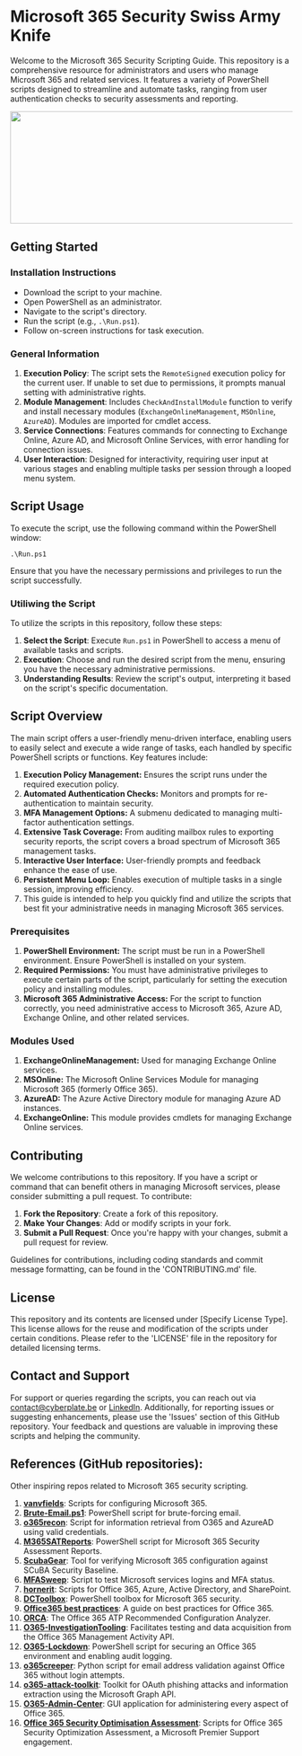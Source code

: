 # Microsoft 365 Security Swiss Army Knife 
Welcome to the Microsoft 365 Security Scripting Guide. This repository is a comprehensive resource for administrators and users who manage Microsoft 365 and related services. It features a variety of PowerShell scripts designed to streamline and automate tasks, ranging from user authentication checks to security assessments and reporting.

<p align="center">
  <img width="600" height="200" src="https://github.com/Davidemg/Microsoft365-SecuritySwissArmyKnife/assets/46671313/df7d3ea8-f3b9-4fda-bae0-5aac1f5f00d8)">
</p>


## Getting Started

### Installation Instructions

   - Download the script to your machine.
   - Open PowerShell as an administrator.
   - Navigate to the script's directory.
   - Run the script (e.g., `.\Run.ps1`).
   - Follow on-screen instructions for task execution.

### General Information
1. **Execution Policy**: The script sets the `RemoteSigned` execution policy for the current user. If unable to set due to permissions, it prompts manual setting with administrative rights.
2. **Module Management**: Includes `CheckAndInstallModule` function to verify and install necessary modules (`ExchangeOnlineManagement`, `MSOnline`, `AzureAD`). Modules are imported for cmdlet access.
3. **Service Connections**: Features commands for connecting to Exchange Online, Azure AD, and Microsoft Online Services, with error handling for connection issues.
4. **User Interaction**: Designed for interactivity, requiring user input at various stages and enabling multiple tasks per session through a looped menu system.


## Script Usage
To execute the script, use the following command within the PowerShell window:
```
.\Run.ps1
``` 
Ensure that you have the necessary permissions and privileges to run the script successfully.

### Utiliwing the Script

To utilize the scripts in this repository, follow these steps:

1. **Select the Script**: Execute `Run.ps1` in PowerShell to access a menu of available tasks and scripts.
2. **Execution**: Choose and run the desired script from the menu, ensuring you have the necessary administrative permissions.
3. **Understanding Results**: Review the script's output, interpreting it based on the script's specific documentation. 


## Script Overview
The main script offers a user-friendly menu-driven interface, enabling users to easily select and execute a wide range of tasks, each handled by specific PowerShell scripts or functions. Key features include:

1. **Execution Policy Management:** Ensures the script runs under the required execution policy.
2. **Automated Authentication Checks:** Monitors and prompts for re-authentication to maintain security.
3. **MFA Management Options:** A submenu dedicated to managing multi-factor authentication settings.
4. **Extensive Task Coverage:** From auditing mailbox rules to exporting security reports, the script covers a broad spectrum of Microsoft 365 management tasks.
5. **Interactive User Interface:** User-friendly prompts and feedback enhance the ease of use.
6. **Persistent Menu Loop:** Enables execution of multiple tasks in a single session, improving efficiency.
7. This guide is intended to help you quickly find and utilize the scripts that best fit your administrative needs in managing Microsoft 365 services.

### Prerequisites
1. **PowerShell Environment:** The script must be run in a PowerShell environment. Ensure PowerShell is installed on your system.
2. **Required Permissions:** You must have administrative privileges to execute certain parts of the script, particularly for setting the execution policy and installing modules.
3. **Microsoft 365 Administrative Access:** For the script to function correctly, you need administrative access to Microsoft 365, Azure AD, Exchange Online, and other related services.

### Modules Used 
1. **ExchangeOnlineManagement:** Used for managing Exchange Online services.
2. **MSOnline:** The Microsoft Online Services Module for managing Microsoft 365 (formerly Office 365).
3. **AzureAD:** The Azure Active Directory module for managing Azure AD instances.
4. **ExchangeOnline:** This module provides cmdlets for managing Exchange Online services.

## Contributing
We welcome contributions to this repository. If you have a script or command that can benefit others in managing Microsoft services, please consider submitting a pull request. To contribute:
1. **Fork the Repository**: Create a fork of this repository.
2. **Make Your Changes**: Add or modify scripts in your fork.
3. **Submit a Pull Request**: Once you're happy with your changes, submit a pull request for review.

Guidelines for contributions, including coding standards and commit message formatting, can be found in the 'CONTRIBUTING.md' file.

## License
This repository and its contents are licensed under [Specify License Type]. This license allows for the reuse and modification of the scripts under certain conditions. Please refer to the 'LICENSE' file in the repository for detailed licensing terms.

## Contact and Support
For support or queries regarding the scripts, you can reach out via contact@cyberplate.be or [LinkedIn](https://linkedin.com/in/davide-m-guglielmi/). Additionally, for reporting issues or suggesting enhancements, please use the 'Issues' section of this GitHub repository. Your feedback and questions are valuable in improving these scripts and helping the community.

## References (GitHub repositories):
Other inspiring repos related to Microsoft 365 security scripting.
1. **[vanvfields](https://github.com/vanvfields)**: Scripts for configuring Microsoft 365.
2. **[Brute-Email.ps1](https://github.com/rvrsh3ll/Misc-Powershell-Scripts/blob/master/Brute-Email.ps1)**: PowerShell script for brute-forcing email.
3. **[o365recon](https://github.com/nyxgeek/o365recon)**: Script for information retrieval from O365 and AzureAD using valid credentials.
4. **[M365SATReports](https://github.com/mparlakyigit/M365SATReports)**: PowerShell script for Microsoft 365 Security Assessment Reports.
5. **[ScubaGear](https://github.com/cisagov/ScubaGear)**: Tool for verifying Microsoft 365 configuration against SCuBA Security Baseline.
6. **[MFASweep](https://github.com/dafthack/MFASweep)**: Script to test Microsoft services logins and MFA status.
7. **[hornerit](https://github.com/hornerit/powershell)**: Scripts for Office 365, Azure, Active Directory, and SharePoint.
8. **[DCToolbox](https://github.com/DanielChronlund/DCToolbox)**: PowerShell toolbox for Microsoft 365 security.
9. **[Office365 best practices](https://github.com/directorcia/Office365/blob/master/best-practices.txt)**: A guide on best practices for Office 365.
10. **[ORCA](https://github.com/cammurray/orca)**: The Office 365 ATP Recommended Configuration Analyzer.
11. **[O365-InvestigationTooling](https://github.com/OfficeDev/O365-InvestigationTooling)**: Facilitates testing and data acquisition from the Office 365 Management Activity API.
12. **[O365-Lockdown](https://github.com/LMGsec/O365-Lockdown)**: PowerShell script for securing an Office 365 environment and enabling audit logging.
13. **[o365creeper](https://github.com/LMGsec/o365creeper)**: Python script for email address validation against Office 365 without login attempts.
14. **[o365-attack-toolkit](https://github.com/mdsecactivebreach/o365-attack-toolkit)**: Toolkit for OAuth phishing attacks and information extraction using the Microsoft Graph API.
15. **[O365-Admin-Center](https://github.com/bwya77/O365-Admin-Center)**: GUI application for administering every aspect of Office 365.
16. **[Office 365 Security Optimisation Assessment](https://github.com/o365soa/Scripts)**: Scripts for Office 365 Security Optimization Assessment, a Microsoft Premier Support engagement.

